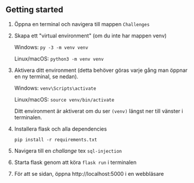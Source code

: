 ## Getting started

1. Öppna en terminal och navigera till mappen `Challenges`

2. Skapa ett "virtual environment" (om du inte har mappen venv)

    Windows: `py -3 -m venv venv`

    Linux/macOS: `python3 -m venv venv`

3. Aktivera ditt environment (detta behöver göras varje gång man öppnar en ny terminal, se nedan).

    Windows: `venv\Scripts\activate`

    Linux/macOS: `source venv/bin/activate`

    Ditt environment är aktiverat om du ser `(venv)` längst ner till vänster i terminalen.

4. Installera flask och alla dependencies

    `pip install -r requirements.txt`

<!--
4. Kör följande kommandon för att "berätta" vart flask ska köras och sätta lösenordet för databasen

    Linux/macOS:
    ```
    export FLASK_APP=flaskr
    export FLASK_ENV=development
    export DB_PASSWORD=*Ditt Lösenord*
    ```

    Windows PowerShell:
    ```
    $env:FLASK_APP = "flaskr"
    $env:FLASK_ENV = "development"
    $env:DB_PASSWORD = *Ditt Lösenord*
    ```

    Windows CMD:
    ```
    set FLASK_APP = "flaskr"
    set FLASK_ENV = "development"
    set DB_PASSWORD = *Ditt Lösenord*
    ```
-->
5. Navigera till en *challange* tex `sql-injection`

6. Starta flask genom att köra `flask run` i terminalen

7. För att se sidan, öppna http://localhost:5000 i en webbläsare
